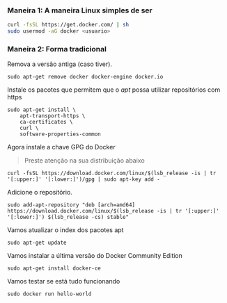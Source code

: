 ### Maneira 1: A maneira Linux simples de ser

```bash
curl -fsSL https://get.docker.com/ | sh
sudo usermod -aG docker <usuario>
```

### Maneira 2: Forma tradicional

Remova a versão antiga (caso tiver).

```
sudo apt-get remove docker docker-engine docker.io
```

Instale os pacotes que permitem que o *apt* possa utilizar repositórios com https

```
sudo apt-get install \
    apt-transport-https \
    ca-certificates \
    curl \
    software-properties-common
```

Agora instale a chave GPG do Docker

> Preste atenção na sua distribuição abaixo

```
curl -fsSL https://download.docker.com/linux/$(lsb_release -is | tr '[:upper:]' '[:lower:]')/gpg | sudo apt-key add -
```

Adicione o repositório.

```
sudo add-apt-repository "deb [arch=amd64] https://download.docker.com/linux/$(lsb_release -is | tr '[:upper:]' '[:lower:]') $(lsb_release -cs) stable"
```

Vamos atualizar o index dos pacotes apt

```
sudo apt-get update
```

Vamos instalar a última versão do Docker Community Edition

```
sudo apt-get install docker-ce
```

Vamos testar se está tudo funcionando

```
sudo docker run hello-world
```
